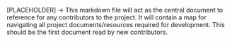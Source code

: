 [PLACEHOLDER] -> This markdown file will act as the central
document to reference for any contributors to the project.
It will contain a map for navigating all project 
documents/resources required for development. This should be the
first document read by new contributors.
